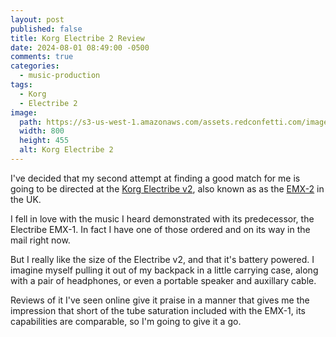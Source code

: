 ```yaml
---
layout: post
published: false
title: Korg Electribe 2 Review
date: 2024-08-01 08:49:00 -0500
comments: true
categories:
  - music-production
tags:
  - Korg
  - Electribe 2
image: 
  path: https://s3-us-west-1.amazonaws.com/assets.redconfetti.com/images/posts/2024-08-01-korg-electribe-2/korg-electribe-2-blue.png
  width: 800
  height: 455
  alt: Korg Electribe 2
---
```


I've decided that my second attempt at finding a good match for me is going to
be directed at the [Korg Electribe v2][], also known as as the [EMX-2][] in the
UK.

[Korg Electribe v2]: https://www.korg.com/us/products/dj/electribe/
[EMX-2]: https://www.korg.co.uk/collections/production-stations/products/emx2/

I fell in love with the music I heard demonstrated with its predecessor, the
Electribe EMX-1. In fact I have one of those ordered and on its way in the mail
right now.

But I really like the size of the Electribe v2, and that it's battery powered.
I imagine myself pulling it out of my backpack in a little carrying case,
along with a pair of headphones, or even a portable speaker and auxillary cable.

Reviews of it I've seen online give it praise in a manner that gives
me the impression that short of the tube saturation included with the EMX-1,
its capabilities are comparable, so I'm going to give it a go.
